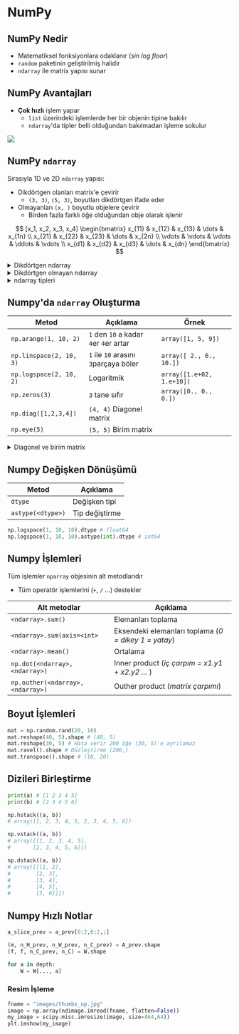 # NumPy 

## NumPy Nedir

- Matematiksel fonksiyonlara odaklanır (_sin log floor_)
- `random` paketinin geliştirilmiş halidir
- `ndarray` ile matrix yapısı sunar

## NumPy Avantajları

- **Çok hızlı** işlem yapar
  - `list` üzerindeki işlemlerde her bir objenin tipine bakılır
  - `ndarray`'da tipler belli olduğundan bakılmadan işleme sokulur

![](../../../res/data-science/numpy_ex1.png)

## NumPy `ndarray`

Sırasıyla 1D ve 2D `ndarray` yapısı:

- Dikdörtgen olanları matrix'e çevirir
  - `(3, 3)`, `(5, 3)`, boyutları dikdörtgen ifade eder
- Olmayanları `(x, )` boyutlu objelere çevirir
  - Birden fazla farklı öğe olduğundan obje olarak işlenir

$$
[x_1, x_2, x_3, x_4]
\begin{bmatrix}
    x_{11} & x_{12} & x_{13} & \dots  & x_{1n} \\
    x_{21} & x_{22} & x_{23} & \dots  & x_{2n} \\
    \vdots & \vdots & \vdots & \ddots & \vdots \\
    x_{d1} & x_{d2} & x_{d3} & \dots  & x_{dn}
\end{bmatrix}
$$

<details>
<summary>Dikdörtgen ndarray</summary>

```py
list_of_lists = [[1, 2, 3], [4, 5, 6], [7, 8, 9]]
an_array = np.array(list_of_lists)
```

```py
[[1, 2, 3], [4, 5, 6], [7, 8, 9]]
[[1 2 3]
 [4 5 6]
 [7 8 9]]
```

</details>

<details>
<summary>Dikdörtgen olmayan ndarray</summary>

```py
non_rectangular = [[1, 2], [3, 4, 5], [6, 7, 8, 9]]
non_rectangular_array = np.array(non_rectangular)
```

```py
[[1, 2], [3, 4, 5], [6, 7, 8, 9]]
[list([1, 2]) list([3, 4, 5]) list([6, 7, 8, 9])]
```

</details>

<details>
<summary>ndarray tipleri</summary>

```py
print(an_array.shape, an_array.dtype)
print(non_rectangular_array.shape, non_rectangular_array.dtype)
```

```py
(3, 3) int64
(3,) object
```

</details>

## Numpy'da `ndarray` Oluşturma

| Metod                   | Açıklama                               | Örnek                     |
| ----------------------- | -------------------------------------- | ------------------------- |
| `np.arange(1, 10, 2)`   | `1` den `10` a kadar `4`er `4`er artar | `array([1, 5, 9])`        |
| `np.linspace(2, 10, 3)` | `1` ile `10` arasını `3`parçaya böler  | `array([ 2., 6., 10.])`   |
| `np.logspace(2, 10, 2)` | Logaritmik                             | `array([1.e+02, 1.e+10])` |
| `np.zeros(3)`           | `3` tane sıfır                         | `array([0., 0., 0.])`     |
| `np.diag([1,2,3,4])`    | `(4, 4)` Diagonel matrix               |
| `np.eye(5)`             | `(5, 5)` Birim matrix                  |

<details>
<summary>Diagonel ve birim matrix</summary>

```py
# Diagonel
array([[1, 0, 0, 0],
       [0, 2, 0, 0],
       [0, 0, 3, 0],
       [0, 0, 0, 4]])

# Birim
array([[1., 0., 0., 0., 0.],
       [0., 1., 0., 0., 0.],
       [0., 0., 1., 0., 0.],
       [0., 0., 0., 1., 0.],
       [0., 0., 0., 0., 1.]])
```

</details>

## Numpy Değişken Dönüşümü

| Metod             | Açıklama       |
| ----------------- | -------------- |
| `dtype`           | Değişken tipi  |
| `astype(<dtype>)` | Tip değiştirme |

```py
np.logspace(1, 10, 10).dtype # float64
np.logspace(1, 10, 10).astype(int).dtype # int64
```

## Numpy İşlemleri

Tüm işlemler `nparray` objesinin alt metodlarıdır

- Tüm operatör işlemlerini (`+`, `/` ...) destekler

| Alt metodlar                      | Açıklama                                             |
| --------------------------------- | ---------------------------------------------------- |
| `<ndarray>.sum()`                 | Elemanları toplama                                   |
| `<ndarray>.sum(axis=<int>`        | Eksendeki elemanları toplama (_0 = dikey 1 = yatay_) |
| `<ndarray>.mean()`                | Ortalama                                             |
| `np.dot(<ndarray>, <ndarray>)`    | Inner product (_iç çarpım = x1.y1 + x2.y2 ..._ )     |
| `np.outher(<ndarray>, <ndarray>)` | Outher product (_matrix çarpımı_)                    |

## Boyut İşlemleri

```py
mat = np.random.rand(20, 10)
mat.reshape(40, 5).shape # (40, 5)
mat.reshape(30, 5) # Hata verir 200 öğe (30, 5)'e ayrılamaz
mat.ravel().shape # Düzleştirme (200,)
mat.transpose().shape # (10, 20)
```

## Dizileri Birleştirme

```py
print(a) # [1 2 3 4 5]
print(b) # [2 3 4 5 6]

np.hstack((a, b))
# array([1, 2, 3, 4, 5, 2, 3, 4, 5, 6])

np.vstack((a, b))
# array([[1, 2, 3, 4, 5],
#       [2, 3, 4, 5, 6]])

np.dstack((a, b))
# array([[[1, 2],
#        [2, 3],
#        [3, 4],
#        [4, 5],
#        [5, 6]]])
```

## Numpy Hızlı Notlar

```py
a_slice_prev = a_prev[0:2,0:2,:]

(m, n_H_prev, n_W_prev, n_C_prev) = A_prev.shape
(f, f, n_C_prev, n_C) = W.shape

for a in depth:
    W = W[..., a]

```

### Resim İşleme

```py
fname = "images/thumbs_up.jpg"
image = np.array(ndimage.imread(fname, flatten=False))
my_image = scipy.misc.imresize(image, size=(64,64))
plt.imshow(my_image)
```
